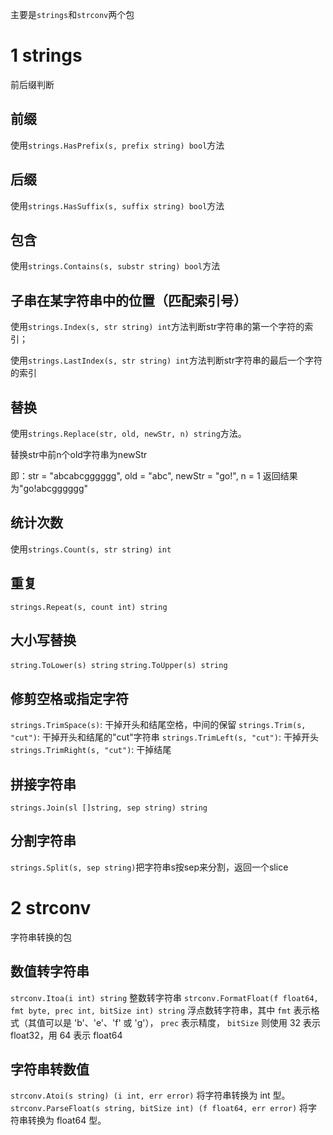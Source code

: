 主要是`strings`和`strconv`两个包

# 1 strings

前后缀判断

## 前缀

使用`strings.HasPrefix(s, prefix string) bool`方法

## 后缀

使用`strings.HasSuffix(s, suffix string) bool`方法

## 包含

使用`strings.Contains(s, substr string) bool`方法

## 子串在某字符串中的位置（匹配索引号）

使用`strings.Index(s, str string) int`方法判断str字符串的第一个字符的索引；

使用`strings.LastIndex(s, str string) int`方法判断str字符串的最后一个字符的索引

## 替换

使用`strings.Replace(str, old, newStr, n) string`方法。

替换str中前n个old字符串为newStr

即：str = "abcabcgggggg", old = "abc", newStr = "go!", n = 1
返回结果为"go!abcgggggg"

## 统计次数
使用`strings.Count(s, str string) int`

## 重复

`strings.Repeat(s, count int) string`

## 大小写替换

`string.ToLower(s) string`
`string.ToUpper(s) string`

## 修剪空格或指定字符

`strings.TrimSpace(s)`: 干掉开头和结尾空格，中间的保留
`strings.Trim(s, "cut")`: 干掉开头和结尾的"cut"字符串
`strings.TrimLeft(s, "cut")`: 干掉开头
`strings.TrimRight(s, "cut")`: 干掉结尾

## 拼接字符串

`strings.Join(sl []string, sep string) string`

## 分割字符串

`strings.Split(s, sep string)`把字符串s按sep来分割，返回一个slice


# 2 strconv

字符串转换的包

## 数值转字符串

`strconv.Itoa(i int) string` 整数转字符串
`strconv.FormatFloat(f float64, fmt byte, prec int, bitSize int) string` 浮点数转字符串，其中 
    `fmt` 表示格式（其值可以是 'b'、'e'、'f' 或 'g'），
    `prec` 表示精度，
    `bitSize` 则使用 32 表示 float32，用 64 表示 float64

## 字符串转数值

`strconv.Atoi(s string) (i int, err error)` 将字符串转换为 int 型。
`strconv.ParseFloat(s string, bitSize int) (f float64, err error)` 将字符串转换为 float64 型。